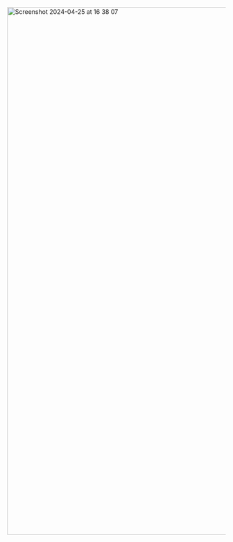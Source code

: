 <img width="1215" alt="Screenshot 2024-04-25 at 16 38 07" src="https://github.com/aggie-l/Even-Odd-Exercise/assets/142058426/505e7a12-7fa7-4ad7-86aa-5468e3d9a0c9">
